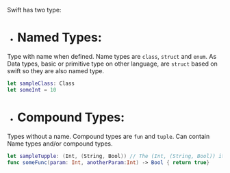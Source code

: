 Swift has two type:

+ # Named Types: 
Type with name when defined. Name types are `class`, `struct` and `enum`. As Data types, basic or primitive type on other language, are `struct` based on swift so they are also named type.
```swift
let sampleClass: Class
let someInt = 10
```

+ # Compound Types:
Types without a name. Compound types are `fun` and `tuple`. Can contain Name types and/or compound types.
```swift
let sampleTupple: (Int, (String, Bool)) // The (Int, (String, Bool)) itself is a compound type
func someFunc(param: Int, anotherParam:Int) -> Bool { return true}
```


